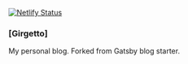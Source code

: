 [![Netlify Status](https://api.netlify.com/api/v1/badges/2827e0d1-a8eb-452c-8077-d005657a6794/deploy-status)](https://app.netlify.com/sites/girgetto/deploys)

### [Girgetto]

My personal blog. Forked from Gatsby blog starter.
